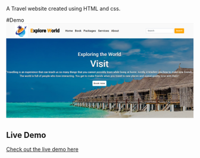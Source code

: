 A Travel website created using HTML and css.

#Demo
![Screenshot](https://github.com/bhavanaab/Travel-website/blob/main/Screenshot%202024-05-26%20182605.png?raw=true)

## Live Demo

[Check out the live demo here](file:///C:/Users/yathish%20A%20B/Desktop/web/web%20dev/Assignments/travel_project/travel.html)

